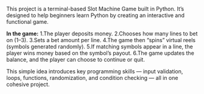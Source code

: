 This project is a terminal-based Slot Machine Game built in Python. It’s designed to help beginners learn Python by creating an interactive and functional game.

**In the game:**
1.The player deposits money.
2.Chooses how many lines to bet on (1–3).
3.Sets a bet amount per line.
4.The game then “spins” virtual reels (symbols generated randomly).
5.If matching symbols appear in a line, the player wins money based on the symbol’s payout.
6.The game updates the balance, and the player can choose to continue or quit.

This simple idea introduces key programming skills — input validation, loops, functions, randomization, and condition checking — all in one cohesive project.
